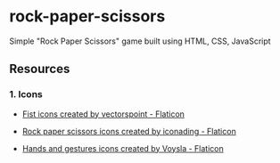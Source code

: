# rock-paper-scissors

Simple "Rock Paper Scissors" game built using HTML, CSS, JavaScript

## Resources

### 1. Icons

- [Fist icons created by vectorspoint - Flaticon](https://www.flaticon.com/free-icons/fist)

- [Rock paper scissors icons created by iconading - Flaticon](https://www.flaticon.com/free-icons/rock-paper-scissors)

- [Hands and gestures icons created by Voysla - Flaticon](https://www.flaticon.com/free-icons/hands-and-gestures)
